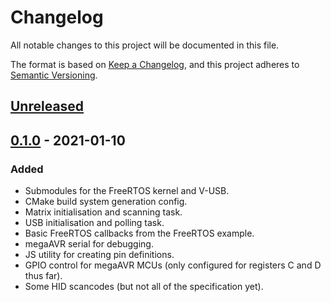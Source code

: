 # Changelog

All notable changes to this project will be documented in this file.

The format is based on [Keep a Changelog](https://keepachangelog.com/en/1.0.0/), and this project adheres to [Semantic Versioning](https://semver.org/spec/v2.0.0.html).

## [Unreleased]

## [0.1.0] - 2021-01-10

### Added

- Submodules for the FreeRTOS kernel and V-USB.
- CMake build system generation config.
- Matrix initialisation and scanning task.
- USB initialisation and polling task.
- Basic FreeRTOS callbacks from the FreeRTOS example.
- megaAVR serial for debugging.
- JS utility for creating pin definitions.
- GPIO control for megaAVR MCUs (only configured for registers C and D thus far).
- Some HID scancodes (but not all of the specification yet).

[Unreleased]: hhttps://github.com/Cutie-Club/cfw-core/compare/v0.1.0...HEAD
[0.1.0]: https://github.com/Cutie-Club/cfw-core/releases/tag/v0.1.0
